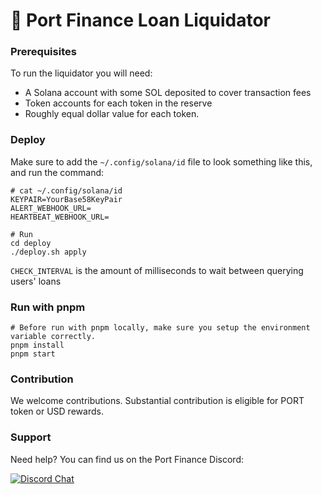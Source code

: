 # 💸 Port Finance Loan Liquidator

### Prerequisites

To run the liquidator you will need:

- A Solana account with some SOL deposited to cover transaction fees
- Token accounts for each token in the reserve
- Roughly equal dollar value for each token.

### Deploy

Make sure to add the `~/.config/solana/id` file to look something like this, and run the command:

```
# cat ~/.config/solana/id
KEYPAIR=YourBase58KeyPair
ALERT_WEBHOOK_URL=
HEARTBEAT_WEBHOOK_URL=

# Run
cd deploy
./deploy.sh apply
```

`CHECK_INTERVAL` is the amount of milliseconds to wait between querying users' loans

### Run with pnpm

```
# Before run with pnpm locally, make sure you setup the environment variable correctly.
pnpm install
pnpm start
```

### Contribution

We welcome contributions. Substantial contribution is eligible for PORT token or USD rewards.

### Support

Need help? You can find us on the Port Finance Discord:

[![Discord Chat](https://img.shields.io/discord/842990920081473586?color=blueviolet)](https://discord.gg/Yky8ZwdEN2)
